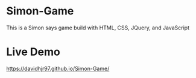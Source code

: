 # Simon-Game
This is a Simon says game build with HTML, CSS, JQuery, and JavaScript

# Live Demo
https://davidhjr97.github.io/Simon-Game/

